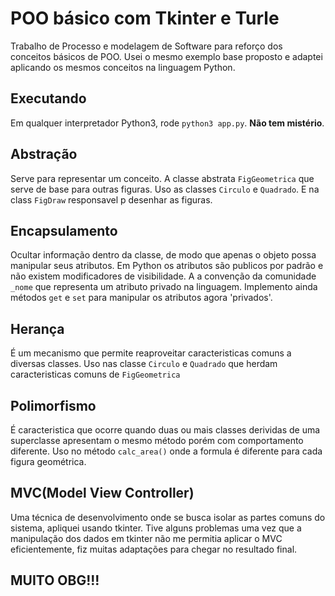 # POO básico com Tkinter e Turle

Trabalho de Processo e modelagem de Software para reforço dos conceitos básicos de POO.
Usei o mesmo exemplo base proposto e adaptei aplicando os mesmos conceitos na linguagem Python.

## Executando

Em qualquer interpretador Python3, rode `python3 app.py`. **Não tem mistério**.

## Abstração

Serve para representar um conceito. A classe abstrata `FigGeometrica` que serve de base para outras figuras. Uso as classes `Circulo` e `Quadrado`. E na class `FigDraw` responsavel p desenhar as figuras.

## Encapsulamento

Ocultar informação dentro da classe, de modo que apenas o objeto possa manipular seus atributos.
Em Python os atributos são publicos por padrão e não existem modificadores de visibilidade. A a convenção da comunidade `_nome` que representa um atributo privado na linguagem. Implemento ainda métodos `get` e `set` para manipular os atributos agora 'privados'.

## Herança

É um mecanismo que permite reaproveitar caracteristicas comuns a diversas classes. Uso nas classe `Circulo` e `Quadrado` que herdam caracteristicas comuns de `FigGeometrica`

## Polimorfismo

É caracteristica que ocorre quando duas ou mais classes derividas de uma superclasse apresentam o mesmo método porém com comportamento diferente. Uso no método `calc_area()` onde a formula é diferente para cada figura geométrica.

## MVC(Model View Controller)

Uma técnica de desenvolvimento onde se busca isolar as partes comuns do sistema, apliquei usando tkinter. Tive alguns problemas uma vez que a manipulação dos dados em tkinter não me permitia aplicar o MVC eficientemente, fiz muitas adaptações para chegar no resultado final.

## MUITO OBG!!!

